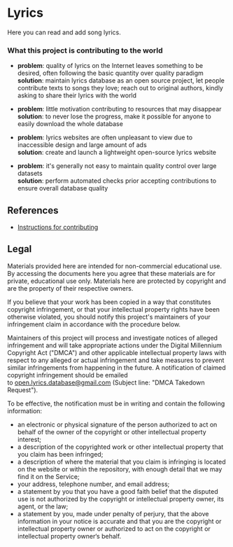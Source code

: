 # Lyrics

Here you can read and add song lyrics.


### What this project is contributing to the world

 - **problem**: quality of lyrics on the Internet leaves something to be desired, often following the basic quantity over quality paradigm\
 **solution**: maintain lyrics database as an open source project, let people contribute texts to songs they love; reach out to original authors, kindly asking to share their lyrics with the world

 - **problem**: little motivation contributing to resources that may disappear\
 **solution**: to never lose the progress, make it possible for anyone to easily download the whole database

 - **problem**: lyrics websites are often unpleasant to view due to inaccessible design and large amount of ads\
 **solution**: create and launch a lightweight open-source lyrics website

 - **problem**: it's generally not easy to maintain quality control over large datasets\
 **solution**: perform automated checks prior accepting contributions to ensure overall database quality


## References

 * [Instructions for contributing](https://github.com/Lyrics/lyrics/tree/master/docs/Contributing.md)


## Legal

Materials provided here are intended for non-commercial educational use. By accessing the documents here you agree that these materials are for private, educational use only. Materials here are protected by copyright and are the property of their respective owners.

If you believe that your work has been copied in a way that constitutes copyright infringement, or that your intellectual property rights have been otherwise violated, you should notify this project's maintainers of your infringement claim in accordance with the procedure below.

Maintainers of this project will process and investigate notices of alleged infringement and will take appropriate actions under the Digital Millennium Copyright Act ("DMCA") and other applicable intellectual property laws with respect to any alleged or actual infringement and take measures to prevent similar infringements from happening in the future. A notification of claimed copyright infringement should be emailed to open.lyrics.database@gmail.com (Subject line: "DMCA Takedown Request").

To be effective, the notification must be in writing and contain the following information:
* an electronic or physical signature of the person authorized to act on behalf of the owner of the copyright or other intellectual property interest;
* a description of the copyrighted work or other intellectual property that you claim has been infringed;
* a description of where the material that you claim is infringing is located on the website or within the repository, with enough detail that we may find it on the Service;
* your address, telephone number, and email address;
* a statement by you that you have a good faith belief that the disputed use is not authorized by the copyright or intellectual property owner, its agent, or the law;
* a statement by you, made under penalty of perjury, that the above information in your notice is accurate and that you are the copyright or intellectual property owner or authorized to act on the copyright or intellectual property owner‘s behalf.
